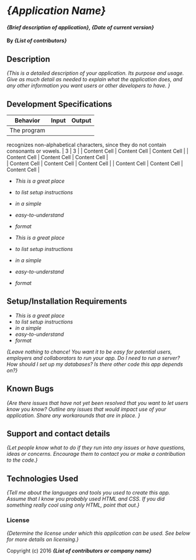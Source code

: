 # _{Application Name}_

#### _{Brief description of application}, {Date of current version}_

#### By _**{List of contributors}**_

## Description

_{This is a detailed description of your application. Its purpose and usage.  Give as much detail as needed to explain what the application does, and any other information you want users or other developers to have. }_

## Development Specifications

| Behavior      | Input | Output |
| ------------- | ------------- | ------------- |
| The program
recognizes non-alphabetical characters, since they do not contain consonants or vowels.
  | 3  | 3  |
| Content Cell  | Content Cell  | Content Cell  |
| Content Cell  | Content Cell  | Content Cell  |         
| Content Cell  | Content Cell  | Content Cell  |
| Content Cell  | Content Cell  | Content Cell  |




* _This is a great place_
* _to list setup instructions_
* _in a simple_
* _easy-to-understand_
* _format_

* _This is a great place_
* _to list setup instructions_
* _in a simple_
* _easy-to-understand_
* _format_



## Setup/Installation Requirements

* _This is a great place_
* _to list setup instructions_
* _in a simple_
* _easy-to-understand_
* _format_

_{Leave nothing to chance! You want it to be easy for potential users, employers and collaborators to run your app. Do I need to run a server? How should I set up my databases? Is there other code this app depends on?}_

## Known Bugs

_{Are there issues that have not yet been resolved that you want to let users know you know?  Outline any issues that would impact use of your application.  Share any workarounds that are in place. }_

## Support and contact details

_{Let people know what to do if they run into any issues or have questions, ideas or concerns.  Encourage them to contact you or make a contribution to the code.}_

## Technologies Used

_{Tell me about the languages and tools you used to create this app. Assume that I know you probably used HTML and CSS. If you did something really cool using only HTML, point that out.}_

### License

*{Determine the license under which this application can be used.  See below for more details on licensing.}*

Copyright (c) 2016 **_{List of contributors or company name}_**
